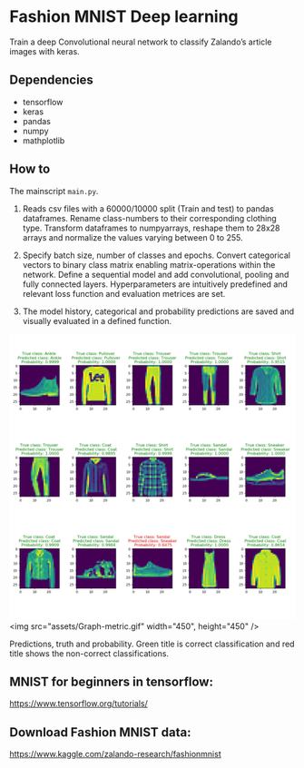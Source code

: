 
# **Fashion MNIST Deep learning**
Train a deep Convolutional neural network to classify Zalando’s article images with keras. 

## Dependencies
* tensorflow
* keras
* pandas
* numpy
* mathplotlib

## How to

The mainscript `main.py`.
1) Reads csv files with a 60000/10000 split (Train and test) to pandas dataframes. Rename class-numbers to their corresponding clothing type. Transform dataframes to numpyarrays, reshape them to 28x28 arrays and normalize the values varying between 0 to 255. 

2) Specify batch size, number of classes and epochs. Convert categorical vectors to binary class matrix enabling matrix-operations within the network. Define a sequential model and add convolutional, pooling and fully connected layers. Hyperparameters are intuitively predefined and relevant loss function and evaluation metrices are set. 

3) The model history, categorical and probability predictions are saved and visually evaluated in a defined function. 


![Predictions](assets/Graph-metric.gif)
<img src="assets/Graph-metric.gif" width="450", height="450" />

Predictions, truth and probability. Green title is correct classification and red title shows the non-correct classifications. 


## MNIST for beginners in tensorflow:
https://www.tensorflow.org/tutorials/

## Download Fashion MNIST data:
https://www.kaggle.com/zalando-research/fashionmnist


